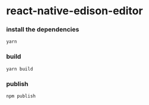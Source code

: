# react-native-edison-editor

### install the dependencies

`yarn`

### build

`yarn build`

### publish

`npm publish`
